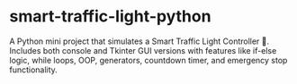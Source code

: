 # smart-traffic-light-python
A Python mini project that simulates a Smart Traffic Light Controller 🚦.  Includes both console and Tkinter GUI versions with features like  if-else logic, while loops, OOP, generators, countdown timer,  and emergency stop functionality.

